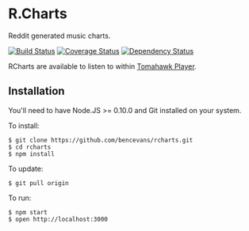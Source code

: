 # R.Charts

Reddit generated music charts.

[![Build Status](https://travis-ci.org/bencevans/rcharts.png?branch=master)](https://travis-ci.org/bencevans/rcharts)
[![Coverage Status](https://coveralls.io/repos/bencevans/rcharts/badge.png?branch=master)](https://coveralls.io/r/bencevans/rcharts?branch=master)
[![Dependency Status](https://david-dm.org/bencevans/rcharts.png)](https://david-dm.org/bencevans/rcharts)

RCharts are available to listen to within [Tomahawk Player](http://www.tomahawk-player.org/).

## Installation

You'll need to have Node.JS >= 0.10.0 and Git installed on your system.

To install:

    $ git clone https://github.com/bencevans/rcharts.git
    $ cd rcharts
    $ npm install

To update:

    $ git pull origin

To run:

    $ npm start
    $ open http://localhost:3000
